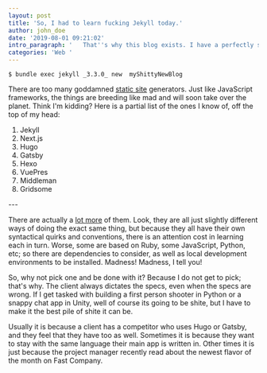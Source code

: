 ```yaml
---
layout: post
title: 'So, I had to learn fucking Jekyll today.'
author: john_doe
date: '2019-08-01 09:21:02'
intro_paragraph: '   That''s why this blog exists. I have a perfectly serviceable WordPress CMS that I have been using for yonks, but I need to learn yet another damn framework today, so I spun this thing up.'
categories: 'Web '
---
```

```
$ bundle exec jekyll _3.3.0_ new  myShittyNewBlog
```

There are too many goddamned [static site](https://en.wikipedia.org/wiki/Static_web_page) generators. Just like JavaScript frameworks, the things are breeding like mad and will soon take over the planet. Think I'm kidding? Here is a partial list of the ones I know of, off the top of my head:

1. Jekyll
2. Next.js
3. Hugo
4. Gatsby
5. Hexo
6. VuePres
7. Middleman
8. Gridsome

\---

There are actually a [lot more](https://www.staticgen.com/) of them. Look, they are all just slightly different ways of doing the exact same thing, but because they all have their own syntactical quirks and conventions, there is an attention cost in learning each in turn. Worse, some are based on Ruby, some JavaScript, Python, etc; so there are dependencies to consider, as well as local development environments to be installed. Madness! Madness, I tell you!

So, why not pick one and be done with it? Because I do not get to pick; that's why. The client always dictates the specs, even when the specs are wrong. If I get tasked with building a first person shooter in Python or a snappy chat app in Unity, well of course its going to be shite, but I have to make it the best pile of shite it can be. 

Usually it is because a client has a competitor who uses Hugo or Gatsby, and they feel that they have too as well. Sometimes it is because they want to stay with the same language their main app is written in. Other times it is just because the project manager recently read about the newest flavor of the month on Fast Company.

